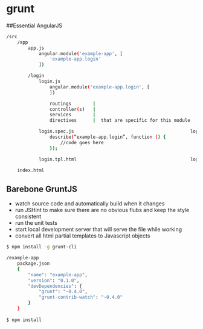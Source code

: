 # grunt
##Essential AngularJS
```sh
/src
	/app
		app.js
			angular.module('example-app', [
				'example-app.login'
			])

		/login
			login.js
				angular.module('example-app.login', [
				])

                routings	    |
                controller(s)   |
                services        |
				directives      |  that are specific for this module

			login.spec.js						                    loginSpec.js		??
				describe(“example-app.login”, function () {
				    //code goes here
				});

			login.tpl.html						                    loginTemplate.html	??

	index.html
```

## Barebone GruntJS
- watch source code and automatically build when it changes
- run JSHint to make sure there are no obvious flubs and keep the style consistent
- run the unit tests
- start local development server that will serve the file while working
- convert all html partial templates to Javascript objects
 
```sh
$ npm install -g grunt-cli

/example-app 
	package.json
    {
		"name": "example-app",
		"version": "0.1.0",
		"devDependencies": {
    		"grunt": "~0.4.0",
    		"grunt-contrib-watch": "~0.4.0"
    	}
    }	
  		
$ npm install
```
